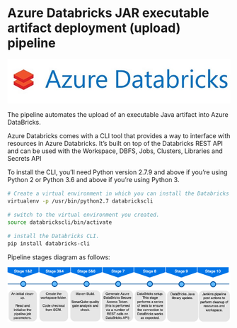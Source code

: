 # Azure Databricks JAR executable artifact deployment (upload) pipeline

<img src="https://github.com/graadi/azure-databricks-jar-upload-jenkins-pipeline/blob/main/images/az-db-logo.jpeg" />

The pipeline automates the upload of an executable Java artifact into Azure DataBricks.

Azure Databricks comes with a CLI tool that provides a way to interface with resources in Azure Databricks. It’s built on top of the Databricks REST API and can be used with the Workspace, DBFS, Jobs, Clusters, Libraries and Secrets API

To install the CLI, you’ll need Python version 2.7.9 and above if you’re using Python 2 or Python 3.6 and above if you’re using Python 3.

```bash
# Create a virtual environment in which you can install the Databricks CLI.
virtualenv -p /usr/bin/python2.7 databrickscli
```

```bash
# switch to the virtual environment you created.
source databrickscli/bin/activate

```
```bash
# install the Databricks CLI.
pip install databricks-cli
```
Pipeline stages diagram as follows:

<img src="https://github.com/graadi/azure-databricks-jar-upload-jenkins-pipeline/blob/main/images/export.png" />